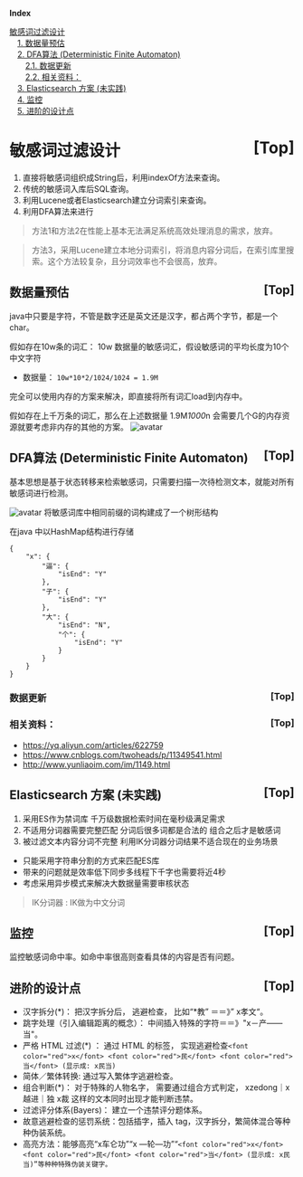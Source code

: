 <a name="index">**Index**</a>

<a href="#0">敏感词过滤设计</a>  
&emsp;<a href="#1">1. 数据量预估</a>  
&emsp;<a href="#2">2. DFA算法 (Deterministic Finite Automaton)</a>  
&emsp;&emsp;<a href="#3">2.1. 数据更新</a>  
&emsp;&emsp;<a href="#4">2.2. 相关资料：</a>  
&emsp;<a href="#5">3. Elasticsearch 方案 (未实践)</a>  
&emsp;<a href="#6">4. 监控</a>  
&emsp;<a href="#7">5. 进阶的设计点</a>  
# <a name="0">敏感词过滤设计</a><a style="float:right;text-decoration:none;" href="#index">[Top]</a>

1. 直接将敏感词组织成String后，利用indexOf方法来查询。
2. 传统的敏感词入库后SQL查询。
3. 利用Lucene或者Elasticsearch建立分词索引来查询。
4. 利用DFA算法来进行

>方法1和方法2在性能上基本无法满足系统高效处理消息的需求，放弃。

>方法3，采用Lucene建立本地分词索引，将消息内容分词后，在索引库里搜索。这个方法较复杂，且分词效率也不会很高，放弃。

## <a name="1">数据量预估</a><a style="float:right;text-decoration:none;" href="#index">[Top]</a>
java中只要是字符，不管是数字还是英文还是汉字，都占两个字节，都是一个char。

假如存在10w条的词汇：
10w 数据量的敏感词汇，假设敏感词的平均长度为10个中文字符
- 数据量： `10w*10*2/1024/1024 = 1.9M `

完全可以使用内存的方案来解决，即直接将所有词汇load到内存中。

假如存在上千万条的词汇，那么在上述数据量 1.9M*1000*n 会需要几个G的内存资源就要考虑非内存的其他的方案。
![avatar](https://gitee.com/rbmon/file-storage/raw/main/learning-note/design/character.jpg)


## <a name="2">DFA算法 (Deterministic Finite Automaton)</a><a style="float:right;text-decoration:none;" href="#index">[Top]</a>
基本思想是基于状态转移来检索敏感词，只需要扫描一次待检测文本，就能对所有敏感词进行检测。

![avatar](https://gitee.com/rbmon/file-storage/raw/main/learning-note/design/sensitiveStructure.jpg)
将敏感词库中相同前缀的词构建成了一个树形结构

在java 中以HashMap结构进行存储
```
{
    "x": {
        "逼": {
            "isEnd": "Y"
        },
        "子": {
            "isEnd": "Y"
        },
        "大": {
            "isEnd": "N",
            "个": {
                "isEnd": "Y"
            }
        }
    }
}
```

### <a name="3">数据更新</a><a style="float:right;text-decoration:none;" href="#index">[Top]</a>

### <a name="4">相关资料：</a><a style="float:right;text-decoration:none;" href="#index">[Top]</a>
- https://yq.aliyun.com/articles/622759
- https://www.cnblogs.com/twoheads/p/11349541.html
- http://www.yunliaoim.com/im/1149.html

## <a name="5">Elasticsearch 方案 (未实践)</a><a style="float:right;text-decoration:none;" href="#index">[Top]</a>

1. 采用ES作为禁词库 千万级数据检索时间在毫秒级满足需求
2. 不适用分词器需要完整匹配 分词后很多词都是合法的 组合之后才是敏感词
3. 被过滤文本内容分词不完整 利用IK分词器分词结果不适合现在的业务场景
 - 只能采用字符串分割的方式来匹配ES库
 - 带来的问题就是效率低下同步多线程下千字也需要将近4秒
 - 考虑采用异步模式来解决大数据量需要审核状态
 
>IK分词器 : IK做为中文分词


## <a name="6">监控</a><a style="float:right;text-decoration:none;" href="#index">[Top]</a>
监控敏感词命中率。如命中率很高则查看具体的内容是否有问题。




## <a name="7">进阶的设计点</a><a style="float:right;text-decoration:none;" href="#index">[Top]</a>
- 汉字拆分(*)： 把汉字拆分后， 逃避检查， 比如“*教” ＝＝》” x孝文“。 
- 跳字处理（引入编辑距离的概念）： 中间插入特殊的字符＝＝》"x－产——当"。 
- 严格 HTML 过滤(*) ： 通过 HTML 的标签， 实现逃避检查` <font color="red">x</font> <font color="red">民</font> <font color="red">当</font> (显示成: x民当) `
- 简体／繁体转换: 通过写入繁体字逃避检查。 
- 组合判断(*)： 对于特殊的人物名字， 需要通过组合方式判定， xzedong｜x越进｜独 x裁 这样的文本同时出现才能判断违禁。 
- 过滤评分体系(Bayers)： 建立一个违禁评分题体系。 
- 故意逃避检查的惩罚系统：包括插字，插入 tag，汉字拆分，繁简体混合等种种伪装系统。 
- 高亮方法：能够高亮“x车仑功”“x —轮—功”“`<font color="red">x</font> <font color="red">民</font> <font color="red">当</font> (显示成: x民当)”等种种特殊伪装关键字。`